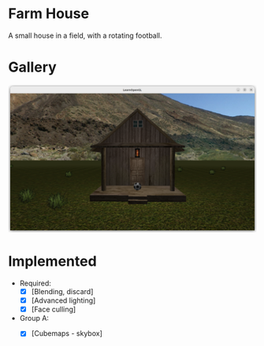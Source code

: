 # Farm House

A small house in a field, with a rotating football.
# Gallery
![](gallery/picture.png)
<br>
# Implemented

- Required:
    - [x] [Blending, discard]
    - [x] [Advanced lighting]
    - [x] [Face culling]
- Group A:
    - [x] [Cubemaps - skybox]


